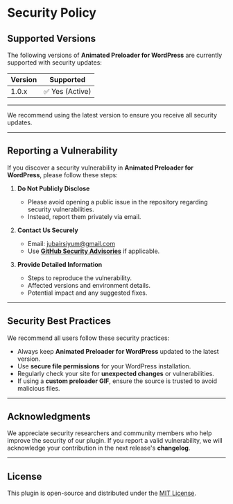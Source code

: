 # Security Policy

## Supported Versions

The following versions of **Animated Preloader for WordPress** are currently supported with security updates:

| Version  | Supported          |
|----------|--------------------|
| 1.0.x    | ✅ Yes (Active)   |
---------------------------------

We recommend using the latest version to ensure you receive all security updates.

---

## Reporting a Vulnerability

If you discover a security vulnerability in **Animated Preloader for WordPress**, please follow these steps:

1. **Do Not Publicly Disclose**  
   - Please avoid opening a public issue in the repository regarding security vulnerabilities.
   - Instead, report them privately via email.

2. **Contact Us Securely**  
   - Email: jubairsiyum@gmail.com
   - Use **[GitHub Security Advisories](https://github.com/jubairsiyum/Animated-Preloader-for-WordPress-Specialized-for-WooCommerce/security/advisories)** if applicable.

3. **Provide Detailed Information**  
   - Steps to reproduce the vulnerability.
   - Affected versions and environment details.
   - Potential impact and any suggested fixes.

---

## Security Best Practices

We recommend all users follow these security practices:

- Always keep **Animated Preloader for WordPress** updated to the latest version.
- Use **secure file permissions** for your WordPress installation.
- Regularly check your site for **unexpected changes** or vulnerabilities.
- If using a **custom preloader GIF**, ensure the source is trusted to avoid malicious files.

---

## Acknowledgments

We appreciate security researchers and community members who help improve the security of our plugin. If you report a valid vulnerability, we will acknowledge your contribution in the next release's **changelog**.

---

## License

This plugin is open-source and distributed under the [MIT License](https://opensource.org/licenses/MIT).
